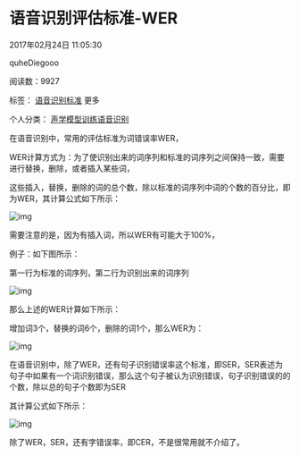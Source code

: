 # 语音识别评估标准-WER

2017年02月24日 11:05:30

 

quheDiegooo

 

阅读数：9927

 

标签： [语音识别](http://so.csdn.net/so/search/s.do?q=%E8%AF%AD%E9%9F%B3%E8%AF%86%E5%88%AB&t=blog)[标准](http://so.csdn.net/so/search/s.do?q=%E6%A0%87%E5%87%86&t=blog) 更多

个人分类： [声学模型训练](https://blog.csdn.net/quheDiegooo/article/category/6731970)[语音识别](https://blog.csdn.net/quheDiegooo/article/category/6693504)



在语音识别中，常用的评估标准为词错误率WER，

WER计算方式为：为了使识别出来的词序列和标准的词序列之间保持一致，需要进行替换，删除，或者插入某些词，

这些插入，替换，删除的词的总个数，除以标准的词序列中词的个数的百分比，即为WER，其计算公式如下所示：

![img](https://img-blog.csdn.net/20170224105020653?watermark/2/text/aHR0cDovL2Jsb2cuY3Nkbi5uZXQvcXVoZURpZWdvb28=/font/5a6L5L2T/fontsize/400/fill/I0JBQkFCMA==/dissolve/70/gravity/Center)

需要注意的是，因为有插入词，所以WER有可能大于100%，

例子：如下图所示：

第一行为标准的词序列，第二行为识别出来的词序列

![img](https://img-blog.csdn.net/20170224105225222?watermark/2/text/aHR0cDovL2Jsb2cuY3Nkbi5uZXQvcXVoZURpZWdvb28=/font/5a6L5L2T/fontsize/400/fill/I0JBQkFCMA==/dissolve/70/gravity/Center)

那么上述的WER计算如下所示：

增加词3个，替换的词6个，删除的词1个，那么WER为：

![img](https://img-blog.csdn.net/20170224105511086?watermark/2/text/aHR0cDovL2Jsb2cuY3Nkbi5uZXQvcXVoZURpZWdvb28=/font/5a6L5L2T/fontsize/400/fill/I0JBQkFCMA==/dissolve/70/gravity/Center)

在语音识别中，除了WER，还有句子识别错误率这个标准，即SER，SER表述为句子中如果有一个词识别错误，那么这个句子被认为识别错误，句子识别错误的的个数，除以总的句子个数即为SER

其计算公式如下所示：

![img](https://img-blog.csdn.net/20170224105916266?watermark/2/text/aHR0cDovL2Jsb2cuY3Nkbi5uZXQvcXVoZURpZWdvb28=/font/5a6L5L2T/fontsize/400/fill/I0JBQkFCMA==/dissolve/70/gravity/Center)

除了WER，SER，还有字错误率，即CER，不是很常用就不介绍了。